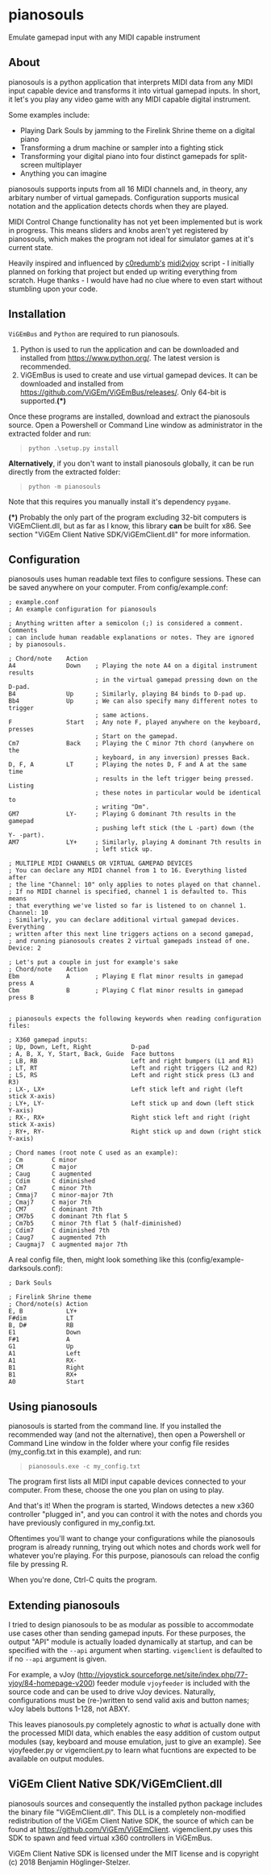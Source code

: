 # pianosouls
Emulate gamepad input with any MIDI capable instrument

## About
pianosouls is a python application that interprets MIDI data from any MIDI input capable device and transforms it into virtual gamepad inputs. In short, it let's you play any video game with any MIDI capable digital instrument.

Some examples include:
  - Playing Dark Souls by jamming to the Firelink Shrine theme on a digital piano
  - Transforming a drum machine or sampler into a fighting stick
  - Transforming your digital piano into four distinct gamepads for split-screen multiplayer
  - Anything you can imagine

pianosouls supports inputs from all 16 MIDI channels and, in theory, any arbitary number of virtual gamepads. Configuration supports musical notation and the application detects chords when they are played.

MIDI Control Change functionality has not yet been implemented but is work in progress. This means sliders and knobs aren't yet registered by pianosouls, which makes the program not ideal for simulator games at it's current state.

Heavily inspired and influenced by [c0redumb's](https://github.com/c0redumb) [midi2vjoy](https://github.com/c0redumb/midi2vjoy) script - I initially planned on forking that project but ended up writing everything from scratch. Huge thanks - I would have had no clue where to even start without stumbling upon your code.

## Installation
```ViGEmBus``` and ```Python``` are required to run pianosouls.

  1. Python is used to run the application and can be downloaded and installed from https://www.python.org/. The latest version is recommended.
  2. ViGEmBus is used to create and use virtual gamepad devices. It can be downloaded and installed from https://github.com/ViGEm/ViGEmBus/releases/. Only 64-bit is supported.**(*)**

Once these programs are installed, download and extract the pianosouls source. Open a Powershell or Command Line window as administrator in the extracted folder and run:

> ```python .\setup.py install```

**Alternatively**, if you don't want to install pianosouls globally, it can be run directly from the extracted folder:

> ```python -m pianosouls```

Note that this requires you manually install it's dependency ```pygame```.

**(*)** Probably the only part of the program excluding 32-bit computers is ViGEmClient.dll, but as far as I know, this library **can** be built for x86. See section "ViGEm Client Native SDK/ViGEmClient.dll" for more information.

## Configuration
pianosouls uses human readable text files to configure sessions. These can be saved anywhere on your computer. From config/example.conf:
```
; example.conf
; An example configuration for pianosouls

; Anything written after a semicolon (;) is considered a comment. Comments
; can include human readable explanations or notes. They are ignored
; by pianosouls.

; Chord/note    Action
A4              Down    ; Playing the note A4 on a digital instrument results
                        ; in the virtual gamepad pressing down on the D-pad.
B4              Up      ; Similarly, playing B4 binds to D-pad up.
Bb4             Up      ; We can also specify many different notes to trigger
                        ; same actions.
F               Start   ; Any note F, played anywhere on the keyboard, presses
                        ; Start on the gamepad.
Cm7             Back    ; Playing the C minor 7th chord (anywhere on the
                        ; keyboard, in any inversion) presses Back.
D, F, A         LT      ; Playing the notes D, F and A at the same time
                        ; results in the left trigger being pressed. Listing 
                        ; these notes in particular would be identical to
                        ; writing "Dm".
GM7             LY-     ; Playing G dominant 7th results in the gamepad
                        ; pushing left stick (the L -part) down (the Y- -part).
AM7             LY+     ; Similarly, playing A dominant 7th results in
                        ; left stick up.

; MULTIPLE MIDI CHANNELS OR VIRTUAL GAMEPAD DEVICES
; You can declare any MIDI channel from 1 to 16. Everything listed after
; the line "Channel: 10" only applies to notes played on that channel.
; If no MIDI channel is specified, channel 1 is defaulted to. This means
; that everything we've listed so far is listened to on channel 1.
Channel: 10
; Similarly, you can declare additional virtual gamepad devices. Everything
; written after this next line triggers actions on a second gamepad,
; and running pianosouls creates 2 virtual gamepads instead of one.
Device: 2

; Let's put a couple in just for example's sake
; Chord/note    Action
Ebm             A       ; Playing E flat minor results in gamepad press A
Cbm             B       ; Playing C flat minor results in gamepad press B


; pianosouls expects the following keywords when reading configuration files:

; X360 gamepad inputs:
; Up, Down, Left, Right           D-pad
; A, B, X, Y, Start, Back, Guide  Face buttons
; LB, RB                          Left and right bumpers (L1 and R1)
; LT, RT                          Left and right triggers (L2 and R2)
; LS, RS                          Left and right stick press (L3 and R3)
; LX-, LX+                        Left stick left and right (left stick X-axis)
; LY+, LY-                        Left stick up and down (left stick Y-axis)
; RX-, RX+                        Right stick left and right (right stick X-axis)
; RY+, RY-                        Right stick up and down (right stick Y-axis)
 
; Chord names (root note C used as an example):
; Cm        C minor
; CM        C major
; Caug      C augmented
; Cdim      C diminished
; Cm7       C minor 7th
; Cmmaj7    C minor-major 7th
; Cmaj7     C major 7th
; CM7       C dominant 7th
; CM7b5     C dominant 7th flat 5
; Cm7b5     C minor 7th flat 5 (half-diminished)
; Cdim7     C diminished 7th
; Caug7     C augmented 7th
; Caugmaj7  C augmented major 7th
```
A real config file, then, might look something like this (config/example-darksouls.conf):
```
; Dark Souls

; Firelink Shrine theme
; Chord/note(s) Action
E, B            LY+
F#dim           LT
B, D#           RB
E1              Down
F#1             A
G1              Up
A1              Left
A1              RX-
B1              Right
B1              RX+
A0              Start
```
## Using pianosouls
pianosouls is started from the command line. If you installed the recommended way (and not the alternative), then open a Powershell or Command Line window in the folder where your config file resides (my_config.txt in this example), and run:
> ```pianosouls.exe -c my_config.txt```

The program first lists all MIDI input capable devices connected to your computer. From these, choose the one you plan on using to play.

And that's it! When the program is started, Windows detectes a new x360 controller "plugged in", and you can control it with the notes and chords you have previously configured in my_config.txt.

Oftentimes you'll want to change your configurations while the pianosouls program is already running, trying out which notes and chords work well for whatever you're playing. For this purpose, pianosouls can reload the config file by pressing R.

When you're done, Ctrl-C quits the program.

## Extending pianosouls
I tried to design pianosouls to be as modular as possible to accommodate use cases other than sending gamepad inputs. For these purposes, the output "API" module is actually loaded dynamically at startup, and can be specified with the ```--api``` argument when starting. ```vigemclient``` is defaulted to if no ```--api``` argument is given.

For example, a vJoy (http://vjoystick.sourceforge.net/site/index.php/77-vjoy/84-homepage-v200) feeder module ```vjoyfeeder``` is included with the source code and can be used to drive vJoy devices. Naturally, configurations must be (re-)written to send valid axis and button names; vJoy labels buttons 1-128, not ABXY.

This leaves pianosouls.py completely agnostic to *what* is actually done with the processed MIDI data, which enables the easy addition of custom output modules (say, keyboard and mouse emulation, just to give an example). See vjoyfeeder.py or vigemclient.py to learn what fucntions are expected to be available on output modules.

## ViGEm Client Native SDK/ViGEmClient.dll
pianosouls sources and consequently the installed python package includes the binary file "ViGEmClient.dll". This DLL is a completely non-modified redistribution of the ViGEm Client Native SDK, the source of which can be found at https://github.com/ViGEm/ViGEmClient. vigemclient.py uses this SDK to spawn and feed virtual x360 controllers in ViGEmBus.

ViGEm Client Native SDK is licensed under the MIT license and is copyright (c) 2018 Benjamin Höglinger-Stelzer.